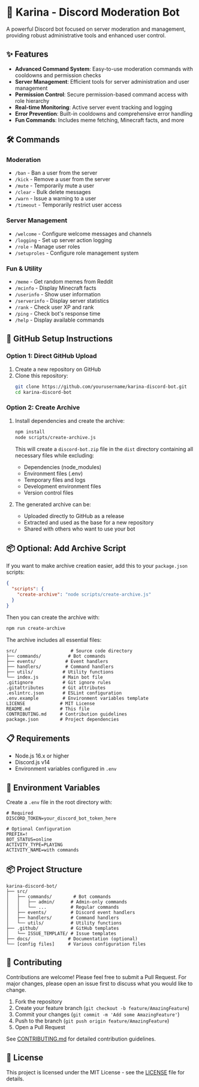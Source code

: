 # 🤖 Karina - Discord Moderation Bot

A powerful Discord bot focused on server moderation and management, providing robust administrative tools and enhanced user control.

## ✨ Features

- **Advanced Command System**: Easy-to-use moderation commands with cooldowns and permission checks
- **Server Management**: Efficient tools for server administration and user management
- **Permission Control**: Secure permission-based command access with role hierarchy
- **Real-time Monitoring**: Active server event tracking and logging
- **Error Prevention**: Built-in cooldowns and comprehensive error handling
- **Fun Commands**: Includes meme fetching, Minecraft facts, and more

## 🛠️ Commands

### Moderation
- `/ban` - Ban a user from the server
- `/kick` - Remove a user from the server
- `/mute` - Temporarily mute a user
- `/clear` - Bulk delete messages
- `/warn` - Issue a warning to a user
- `/timeout` - Temporarily restrict user access

### Server Management
- `/welcome` - Configure welcome messages and channels
- `/logging` - Set up server action logging
- `/role` - Manage user roles
- `/setuproles` - Configure role management system

### Fun & Utility
- `/meme` - Get random memes from Reddit
- `/mcinfo` - Display Minecraft facts
- `/userinfo` - Show user information
- `/serverinfo` - Display server statistics
- `/rank` - Check user XP and rank
- `/ping` - Check bot's response time
- `/help` - Display available commands

## 🚀 GitHub Setup Instructions

### Option 1: Direct GitHub Upload

1. Create a new repository on GitHub
2. Clone this repository:
   ```bash
   git clone https://github.com/yourusername/karina-discord-bot.git
   cd karina-discord-bot
   ```

### Option 2: Create Archive

1. Install dependencies and create the archive:
   ```bash
   npm install
   node scripts/create-archive.js
   ```
   This will create a `discord-bot.zip` file in the `dist` directory containing all necessary files while excluding:
   - Dependencies (node_modules)
   - Environment files (.env)
   - Temporary files and logs
   - Development environment files
   - Version control files

2. The generated archive can be:
   - Uploaded directly to GitHub as a release
   - Extracted and used as the base for a new repository
   - Shared with others who want to use your bot

## 📦 Optional: Add Archive Script

If you want to make archive creation easier, add this to your `package.json` scripts:
```json
{
  "scripts": {
    "create-archive": "node scripts/create-archive.js"
  }
}
```

Then you can create the archive with:
```bash
npm run create-archive
```

The archive includes all essential files:
```
src/                    # Source code directory
├── commands/          # Bot commands
├── events/           # Event handlers
├── handlers/         # Command handlers
├── utils/           # Utility functions
└── index.js         # Main bot file
.gitignore           # Git ignore rules
.gitattributes       # Git attributes
.eslintrc.json       # ESLint configuration
.env.example         # Environment variables template
LICENSE             # MIT License
README.md           # This file
CONTRIBUTING.md     # Contribution guidelines
package.json        # Project dependencies
```

## 📋 Requirements

- Node.js 16.x or higher
- Discord.js v14
- Environment variables configured in `.env`

## 🔐 Environment Variables

Create a `.env` file in the root directory with:

```env
# Required
DISCORD_TOKEN=your_discord_bot_token_here

# Optional Configuration
PREFIX=!
BOT_STATUS=online
ACTIVITY_TYPE=PLAYING
ACTIVITY_NAME=with commands
```
## 📦 Project Structure
```
karina-discord-bot/
├── src/
│   ├── commands/        # Bot commands
│   │   ├── admin/      # Admin-only commands
│   │   └── ...         # Regular commands
│   ├── events/         # Discord event handlers
│   ├── handlers/       # Command handlers
│   └── utils/          # Utility functions
├── .github/            # GitHub templates
│   └── ISSUE_TEMPLATE/ # Issue templates
├── docs/              # Documentation (optional)
└── [config files]     # Various configuration files
```
## 🤝 Contributing

Contributions are welcome! Please feel free to submit a Pull Request. For major changes, please open an issue first to discuss what you would like to change.

1. Fork the repository
2. Create your feature branch (`git checkout -b feature/AmazingFeature`)
3. Commit your changes (`git commit -m 'Add some AmazingFeature'`)
4. Push to the branch (`git push origin feature/AmazingFeature`)
5. Open a Pull Request

See [CONTRIBUTING.md](CONTRIBUTING.md) for detailed contribution guidelines.

## 📝 License

This project is licensed under the MIT License - see the [LICENSE](LICENSE) file for details.
